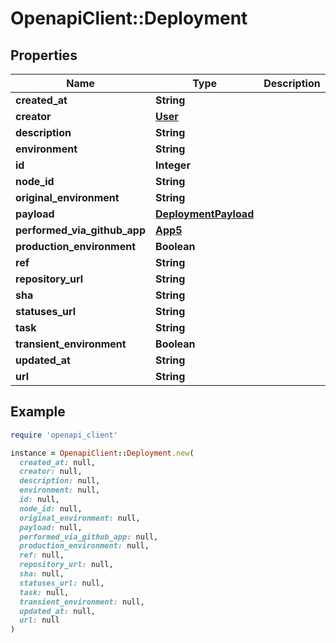 # OpenapiClient::Deployment

## Properties

| Name | Type | Description | Notes |
| ---- | ---- | ----------- | ----- |
| **created_at** | **String** |  |  |
| **creator** | [**User**](User.md) |  |  |
| **description** | **String** |  |  |
| **environment** | **String** |  |  |
| **id** | **Integer** |  |  |
| **node_id** | **String** |  |  |
| **original_environment** | **String** |  |  |
| **payload** | [**DeploymentPayload**](DeploymentPayload.md) |  |  |
| **performed_via_github_app** | [**App5**](App5.md) |  | [optional] |
| **production_environment** | **Boolean** |  | [optional] |
| **ref** | **String** |  |  |
| **repository_url** | **String** |  |  |
| **sha** | **String** |  |  |
| **statuses_url** | **String** |  |  |
| **task** | **String** |  |  |
| **transient_environment** | **Boolean** |  | [optional] |
| **updated_at** | **String** |  |  |
| **url** | **String** |  |  |

## Example

```ruby
require 'openapi_client'

instance = OpenapiClient::Deployment.new(
  created_at: null,
  creator: null,
  description: null,
  environment: null,
  id: null,
  node_id: null,
  original_environment: null,
  payload: null,
  performed_via_github_app: null,
  production_environment: null,
  ref: null,
  repository_url: null,
  sha: null,
  statuses_url: null,
  task: null,
  transient_environment: null,
  updated_at: null,
  url: null
)
```

